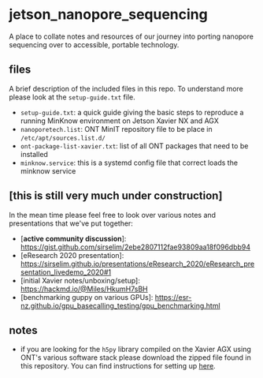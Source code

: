 # jetson_nanopore_sequencing
A place to collate notes and resources of our journey into porting nanopore sequencing over to accessible, portable technology.

## files
A brief description of the included files in this repo. To understand more please look at the `setup-guide.txt` file.

* `setup-guide.txt`: a quick guide giving the basic steps to reproduce a running MinKnow environment on Jetson Xavier NX and AGX
* `nanoporetech.list`: ONT MinIT repository file to be place in `/etc/apt/sources.list.d/`
* `ont-package-list-xavier.txt`: list of all ONT packages that need to be installed
* `minknow.service`: this is a systemd config file that correct loads the minknow service

## [this is still very much under construction]

In the mean time please feel free to look over various notes and presentations that we've put together:

  - \[**active community discussion**]: https://gist.github.com/sirselim/2ebe2807112fae93809aa18f096dbb94
  - \[eResearch 2020 presentation]: https://sirselim.github.io/presentations/eResearch_2020/eResearch_presentation_livedemo_2020#1
  - \[initial Xavier notes/unboxing/setup]: https://hackmd.io/@Miles/HkumH7sBH
  - \[benchmarking guppy on various GPUs]: https://esr-nz.github.io/gpu_basecalling_testing/gpu_benchmarking.html
  
## notes

* if you are looking for the `h5py` library compiled on the Xavier AGX using ONT's various software stack please download the zipped file found in this repository. You can find instructions for setting up [here](https://gist.github.com/sirselim/2ebe2807112fae93809aa18f096dbb94#gistcomment-3481318).

